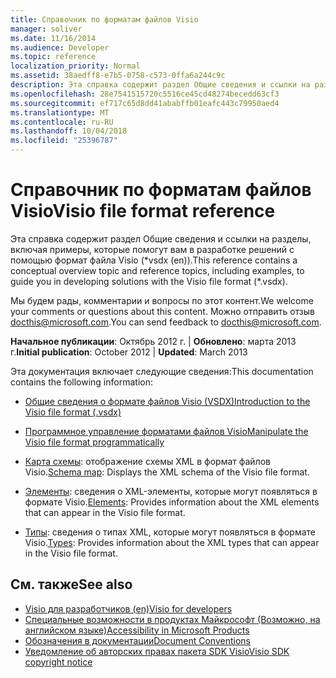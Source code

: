 ```yaml
---
title: Справочник по форматам файлов Visio
manager: soliver
ms.date: 11/16/2014
ms.audience: Developer
ms.topic: reference
localization_priority: Normal
ms.assetid: 38aedff8-e7b5-0758-c573-0ffa6a244c9c
description: Эта справка содержит раздел Общие сведения и ссылки на разделы, включая примеры, которые помогут вам в разработке решений с помощью формат файла Visio.
ms.openlocfilehash: 28e7541515720c5516ce45cd48274becedd63cf3
ms.sourcegitcommit: ef717c65d8dd41ababffb01eafc443c79950aed4
ms.translationtype: MT
ms.contentlocale: ru-RU
ms.lasthandoff: 10/04/2018
ms.locfileid: "25396787"
---
```

# <a name="visio-file-format-reference"></a><span data-ttu-id="90fbe-103">Справочник по форматам файлов Visio</span><span class="sxs-lookup"><span data-stu-id="90fbe-103">Visio file format reference</span></span>

<span data-ttu-id="90fbe-104">Эта справка содержит раздел Общие сведения и ссылки на разделы, включая примеры, которые помогут вам в разработке решений с помощью формат файла Visio (\*vsdx (en)).</span><span class="sxs-lookup"><span data-stu-id="90fbe-104">This reference contains a conceptual overview topic and reference topics, including examples, to guide you in developing solutions with the Visio file format (\*.vsdx).</span></span>
  
<span data-ttu-id="90fbe-105">Мы будем рады, комментарии и вопросы по этот контент.</span><span class="sxs-lookup"><span data-stu-id="90fbe-105">We welcome your comments or questions about this content.</span></span> <span data-ttu-id="90fbe-106">Можно отправить отзыв [docthis@microsoft.com](mailto:docthis@microsoft.com).</span><span class="sxs-lookup"><span data-stu-id="90fbe-106">You can send feedback to [docthis@microsoft.com](mailto:docthis@microsoft.com).</span></span>
  
 <span data-ttu-id="90fbe-107">**Начальное публикации**: Октябрь 2012 г. | **Обновлено**: марта 2013 г.</span><span class="sxs-lookup"><span data-stu-id="90fbe-107">**Initial publication**: October 2012 | **Updated**: March 2013</span></span>
  
<span data-ttu-id="90fbe-108">Эта документация включает следующие сведения:</span><span class="sxs-lookup"><span data-stu-id="90fbe-108">This documentation contains the following information:</span></span>
  
- [<span data-ttu-id="90fbe-109">Общие сведения о формате файлов Visio (VSDX)</span><span class="sxs-lookup"><span data-stu-id="90fbe-109">Introduction to the Visio file format (.vsdx)</span></span>](introduction-to-the-visio-file-formatvsdx.md)
    
- [<span data-ttu-id="90fbe-110">Программное управление форматами файлов Visio</span><span class="sxs-lookup"><span data-stu-id="90fbe-110">Manipulate the Visio file format programmatically</span></span>](how-to-manipulate-the-visio-file-format-programmatically.md)
    
- <span data-ttu-id="90fbe-111">[Карта схемы](schema-mapvisio-xml.md): отображение схемы XML в формат файлов Visio.</span><span class="sxs-lookup"><span data-stu-id="90fbe-111">[Schema map](schema-mapvisio-xml.md): Displays the XML schema of the Visio file format.</span></span>
    
- <span data-ttu-id="90fbe-112">[Элементы](elementsvisio-xml.md): сведения о XML-элементы, которые могут появляться в формате Visio.</span><span class="sxs-lookup"><span data-stu-id="90fbe-112">[Elements](elementsvisio-xml.md): Provides information about the XML elements that can appear in the Visio file format.</span></span>
    
- <span data-ttu-id="90fbe-113">[Типы](typesvisio-xml.md): сведения о типах XML, которые могут появляться в формате Visio.</span><span class="sxs-lookup"><span data-stu-id="90fbe-113">[Types](typesvisio-xml.md): Provides information about the XML types that can appear in the Visio file format.</span></span>
    
## <a name="see-also"></a><span data-ttu-id="90fbe-114">См. также</span><span class="sxs-lookup"><span data-stu-id="90fbe-114">See also</span></span>

- [<span data-ttu-id="90fbe-115">Visio для разработчиков (en)</span><span class="sxs-lookup"><span data-stu-id="90fbe-115">Visio for developers</span></span>](https://msdn.microsoft.com/office/aa905478.aspx) 
- [<span data-ttu-id="90fbe-116">Специальные возможности в продуктах Майкрософт (Возможно, на английском языке)</span><span class="sxs-lookup"><span data-stu-id="90fbe-116">Accessibility in Microsoft Products</span></span>](https://www.microsoft.com/enable/products/default.aspx)
- [<span data-ttu-id="90fbe-117">Обозначения в документации</span><span class="sxs-lookup"><span data-stu-id="90fbe-117">Document Conventions</span></span>](https://msdn.microsoft.com/office/aa905365.aspx) 
- [<span data-ttu-id="90fbe-118">Уведомление об авторских правах пакета SDK Visio</span><span class="sxs-lookup"><span data-stu-id="90fbe-118">Visio SDK copyright notice</span></span>](visio-sdk-copyright-notice.md)

    

